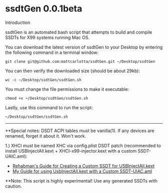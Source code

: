 # ssdtGen 0.0.1beta

Introduction

ssdtGen is an automated bash script that attempts to build and compile SSDTs for X99 systems running Mac OS.

You can download the latest version of ssdtGen to your Desktop by entering the following command in a terminal window:
```
git clone git@github.com:mattcarlotta/ssdtGen.git ~/Desktop/ssdtGen
```
You can then verify the downloaded size (should be about 29kb):
```
wc -c ~/Desktop/ssdtGen/ssdtGen.sh
```
You must change the file permissions to make it executable:
```
chmod +x ~/Desktop/ssdtGen/ssdtGen.sh
```
Lastly, use this command to run the script:
```
~/Desktop/ssdtGen/ssdtGen.sh
```

--------------------------------------------------------------------------------------------------------------

**Special notes:
DSDT ACPI tables must be vanilla(1). If any devices are renamed, forget it about it. Won't work.

1.) XHCI must be named XHC via config.plist DSDT patch (recommended to install USBInjectAll.kext + XHCI-x99-injector.kext with a custom SSDT-UAIC.aml):
- <a href="https://www.tonymacx86.com/threads/guide-creating-a-custom-ssdt-for-usbinjectall-kext.211311/">Rehabman's Guide for Creating a Custom SSDT for USBInjectAll.kext</a>
- <a href="http://www.insanelymac.com/forum/topic/313296-guide-mac-osx-1012-with-x99-broadwell-e-family-and-haswell-e-family/page-53#entry2354822"> My Guide for using UsbInjectAll.kext with a Custom SSDT-UIAC.aml</a>

**Note: This script is highly experimental! Use any generated SSDTs with caution.
